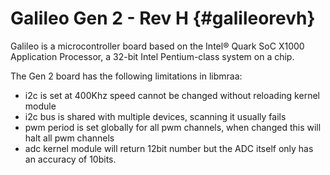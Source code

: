 Galileo Gen 2 - Rev H                           {#galileorevh}
=====================

Galileo is a microcontroller board based on the Intel® Quark SoC X1000
Application Processor, a 32-bit Intel Pentium-class system on a chip.

The Gen 2 board has the following limitations in libmraa:

- i2c is set at 400Khz speed cannot be changed without reloading kernel module
- i2c bus is shared with multiple devices, scanning it usually fails
- pwm period is set globally for all pwm channels, when changed this will halt
  all pwm channels
- adc kernel module will return 12bit number but the ADC itself only has an
  accuracy of 10bits.
